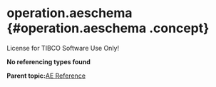 # operation.aeschema {#operation.aeschema .concept}

License for TIBCO Software Use Only!

**No referencing types found**

**Parent topic:**[AE Reference](../../../crossref/ae/aeRef/AE_AERef.md)

